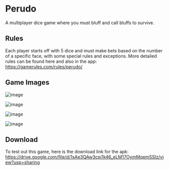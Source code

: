 # Perudo

A multiplayer dice game where you must bluff and call bluffs to survive.

## Rules

Each player starts off with 5 dice and must make bets based on the number of a specific face, with some special rules and exceptions.
More detailed rules can be found here and also in the app: https://gamerules.com/rules/perudo/

## Game Images

![image](https://github.com/SeveralSnipe/PerudoApp/assets/126894004/4ef4419f-db38-4796-a929-28127103d031)

![image](https://github.com/SeveralSnipe/PerudoApp/assets/126894004/b2ad46fe-bf90-402e-bc91-c6b1dd875bd4)

![image](https://github.com/SeveralSnipe/PerudoApp/assets/126894004/b0cc7d59-2770-463d-9ca0-4727a656d052)

![image](https://github.com/SeveralSnipe/PerudoApp/assets/126894004/f44a5540-aac1-4f75-9617-1895ad826703)


## Download

To test out this game, here is the download link for the apk: https://drive.google.com/file/d/1sAe3QAw3cpi1k46_eLM17OymMqemSSIz/view?usp=sharing

